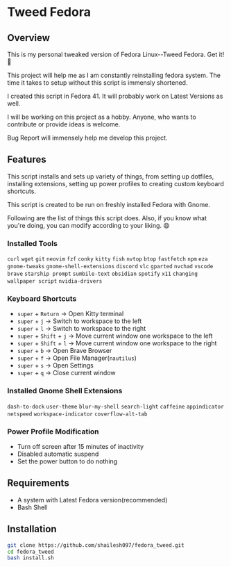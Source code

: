 # Tweed Fedora

## Overview
This is my personal tweaked version of Fedora Linux--Tweed Fedora. Get it! 🤠

This project will help me as I am constantly reinstalling fedora system. The time it takes to setup without this script is immensly shortened. 

I created this script in Fedora 41. It will probably work on Latest Versions as well.

I will be working on this project as a hobby. Anyone, who wants to contribute or provide ideas is welcome.  

Bug Report will immensely help me develop this project. 

## Features
This script installs and sets up variety of things, from setting up dotfiles, installing extensions, setting up power profiles to creating custom keyboard shortcuts. 

This script is created to be run on freshly installed Fedora with Gnome.

Following are the list of things this script does. Also, if you know what you're doing, you can modify according to your liking. 😄

### Installed Tools
`curl` `wget` `git` `neovim` `fzf` `conky` `kitty` `fish` `nvtop` `btop` `fastfetch` `npm` `eza` `gnome-tweaks` `gnome-shell-extensions` `discord` `vlc` `gparted` `nvchad` `vscode` `brave` `starship prompt` `sumbile-text` `obsidian` `spotify` `x11` `changing wallpaper script` `nvidia-drivers`

### Keyboard Shortcuts

-  `super` + `Return` &rarr; Open Kitty terminal
-  `super` + `j` &rarr; Switch to workspace to the left
-  `super` + `l` &rarr; Switch to workspace to the right
-  `super` + `Shift` + `j` &rarr; Move current window one workspace to the left
-  `super` + `Shift` + `l` &rarr; Move current window one workspace to the right
- `super` + `b` &rarr; Open Brave Browser
- `super` + `f` &rarr; Open File Manager(`nautilus`)
- `super` + `s` &rarr; Open Settings
- `super` + `q` &rarr; Close current window

### Installed Gnome Shell Extensions
`dash-to-dock`
`user-theme`
`blur-my-shell`
`search-light`
`caffeine`
`appindicator`
`netspeed`
`workspace-indicator`
`coverflow-alt-tab`

### Power Profile Modification
- Turn off screen after 15 minutes of inactivity
- Disabled automatic suspend
- Set the power button to do nothing



## Requirements
- A system with Latest Fedora version(recommended)
- Bash Shell

## Installation
```Bash
git clone https://github.com/shailesh097/fedora_tweed.git
cd fedora_tweed
bash install.sh
```

